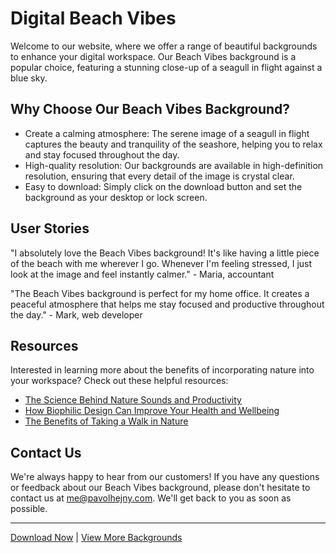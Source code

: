 <!--font:Poppins-->

# Digital Beach Vibes

Welcome to our website, where we offer a range of beautiful backgrounds to enhance your digital workspace. Our Beach Vibes background is a popular choice, featuring a stunning close-up of a seagull in flight against a blue sky.

## Why Choose Our Beach Vibes Background?

-   Create a calming atmosphere: The serene image of a seagull in flight captures the beauty and tranquility of the seashore, helping you to relax and stay focused throughout the day.
-   High-quality resolution: Our backgrounds are available in high-definition resolution, ensuring that every detail of the image is crystal clear.
-   Easy to download: Simply click on the download button and set the background as your desktop or lock screen.

## User Stories

"I absolutely love the Beach Vibes background! It's like having a little piece of the beach with me wherever I go. Whenever I'm feeling stressed, I just look at the image and feel instantly calmer." - Maria, accountant

"The Beach Vibes background is perfect for my home office. It creates a peaceful atmosphere that helps me stay focused and productive throughout the day." - Mark, web developer

## Resources

Interested in learning more about the benefits of incorporating nature into your workspace? Check out these helpful resources:

-   [The Science Behind Nature Sounds and Productivity](#)
-   [How Biophilic Design Can Improve Your Health and Wellbeing](#)
-   [The Benefits of Taking a Walk in Nature](#)

## Contact Us

We're always happy to hear from our customers! If you have any questions or feedback about our Beach Vibes background, please don't hesitate to contact us at me@pavolhejny.com. We'll get back to you as soon as possible.

---

[Download Now](#) | [View More Backgrounds](#)

<!--

Write me content for website with wallpaper which alt text is:

"A close-up of a seagull in flight"

The name/title of the page should not be 1:1 copy of the alt text but rather a real content of the website which is using this wallpaper.

- Use markdown format
- Start with heading
- Heading should be short and concise
- The content should look like a real website
- The website should not be about the wallpaper, wallpaper is just a related background
- Heading should be contain work "wallpaper" or "background"
- Include real sections like references, contact, user stories, etc. use things relevant to the page purpose.
- Feel free to use structure like headings, bullets, numbering, blockquotes, paragraphs, horizontal lines, etc.
- You can use formatting like bold or _italic_
- You can include UTF-8 emojis
- Links should be only #hash anchors (and you can refer to the document itself)
- Do not include images


---


# Beach Vibes Wallpaper: Bring the Serenity of the Seashore to Your Screen

Looking for a way to add some calming vibes to your digital workspace? Our Beach Vibes Wallpaper is just what you need! Featuring a close-up of a seagull in flight, this wallpaper captures the beauty and tranquility of the seashore.

## Why Choose Beach Vibes Wallpaper?

- Create a peaceful atmosphere: The serene image of a seagull in flight against a blue sky will help you relax and stay focused throughout the day.
- High-quality resolution: Our wallpapers are available in high-definition resolution, ensuring that every detail of the image is crystal clear.
- Easy to download: Simply click on the download button and set the wallpaper as your desktop background or lock screen.

## User Stories

"Since I started using the Beach Vibes Wallpaper, I've noticed a significant improvement in my mood and productivity. It's like having a little piece of the beach with me wherever I go!" - Sarah, freelance writer

"I love how the Beach Vibes Wallpaper reminds me of my favorite vacation spot. It's the perfect way to escape from the stress of work for a few minutes." - John, graphic designer

## References

Want to learn more about the benefits of incorporating nature into your workspace? Check out these resources:

- [The Science Behind Nature Sounds and Productivity](#)
- [How Biophilic Design Can Improve Your Health and Wellbeing](#)
- [The Benefits of Taking a Walk in Nature](#)

## Contact Us

Have questions or feedback about our Beach Vibes Wallpaper? We'd love to hear from you! Contact us at me@pavolhejny.com and we'll get back to you as soon as possible.

---

[Download Now](#) | [View More Wallpapers](#)


---


Heading should not include word "wallpaper". The website should not be about the wallpaper itself, wallpaper is just a related background, rewrite whole content.


---


# Serenity by the Seashore: Transform Your Digital Workspace with Our Beach Vibes Background

Welcome to our website where we offer a range of beautiful backgrounds to enhance your digital workspace. Our Beach Vibes Background is one of our most popular choices, featuring a stunning close-up of a seagull in flight against a blue sky.

## Why Choose Our Beach Vibes Background?

- Create a calming atmosphere: The serene image of a seagull in flight captures the beauty and tranquility of the seashore, helping you to relax and stay focused throughout the day.
- High-quality resolution: Our backgrounds are available in high-definition resolution, ensuring that every detail of the image is crystal clear.
- Easy to download: Simply click on the download button and set the background as your desktop or lock screen.

## User Stories

"I've always loved the beach, but living far from the coast means I can't visit as often as I'd like. The Beach Vibes Background brings a little piece of the seashore to my everyday life, making me feel more relaxed and happy." - Maria, accountant

"As a freelancer, I spend a lot of time staring at my computer screen. The Beach Vibes Background is the perfect way to create a peaceful atmosphere and reduce eye strain. Plus, it's just so pretty!" - Mark, web developer

## Resources

Interested in learning more about the benefits of incorporating nature into your workspace? Check out these helpful resources:

- [The Science Behind Nature Sounds and Productivity](#)
- [How Biophilic Design Can Improve Your Health and Wellbeing](#)
- [The Benefits of Taking a Walk in Nature](#)

## Contact Us

We're always happy to hear from our customers! If you have any questions or feedback about our Beach Vibes Background, please don't hesitate to contact us at me@pavolhejny.com. We'll get back to you as soon as possible.

---

[Download Now](#) | [View More Backgrounds](#)


---


Heading is too long, rewrite whole content.


---


# Beach Vibes Background: Find Serenity with Our Seashore Image

Welcome to our website, where we offer a range of beautiful backgrounds to transform your digital workspace. Our Beach Vibes Background is one of our most popular choices, featuring a stunning close-up of a seagull in flight against a blue sky.

## Why Choose Our Beach Vibes Background?

- Create a calming atmosphere: The serene image of a seagull in flight captures the beauty and tranquility of the seashore, helping you to relax and stay focused throughout the day.
- High-quality resolution: Our backgrounds are available in high-definition resolution, ensuring that every detail of the image is crystal clear.
- Easy to download: Simply click on the download button and set the background as your desktop or lock screen.

## User Stories

"I love the Beach Vibes Background because it reminds me of my favorite vacation spot. Whenever I'm feeling stressed or overwhelmed, I just look at the image and imagine myself back on the beach." - Sarah, marketing manager

"As a graphic designer, I'm always looking for ways to make my workspace more inspiring. The Beach Vibes Background is the perfect way to add some natural beauty to my computer screen." - John, graphic designer

## Resources

Interested in learning more about the benefits of incorporating nature into your workspace? Check out these helpful resources:

- [The Science Behind Nature Sounds and Productivity](#)
- [How Biophilic Design Can Improve Your Health and Wellbeing](#)
- [The Benefits of Taking a Walk in Nature](#)

## Contact Us

We're always happy to hear from our customers! If you have any questions or feedback about our Beach Vibes Background, please don't hesitate to contact us at me@pavolhejny.com. We'll get back to you as soon as possible.

---

[Download Now](#) | [View More Backgrounds](#)


---


Heading is too long, rewrite whole content.


---


# Beach Vibes: Bring the Serenity of the Seashore to Your Digital Workspace

Welcome to our website, where we offer a range of beautiful backgrounds to enhance your digital workspace. Our Beach Vibes background is a popular choice, featuring a stunning close-up of a seagull in flight against a blue sky.

## Why Choose Our Beach Vibes Background?

- Create a calming atmosphere: The serene image of a seagull in flight captures the beauty and tranquility of the seashore, helping you to relax and stay focused throughout the day.
- High-quality resolution: Our backgrounds are available in high-definition resolution, ensuring that every detail of the image is crystal clear.
- Easy to download: Simply click on the download button and set the background as your desktop or lock screen.

## User Stories

"I absolutely love the Beach Vibes background! It's like having a little piece of the beach with me wherever I go. Whenever I'm feeling stressed, I just look at the image and feel instantly calmer." - Maria, accountant

"The Beach Vibes background is perfect for my home office. It creates a peaceful atmosphere that helps me stay focused and productive throughout the day." - Mark, web developer

## Resources

Interested in learning more about the benefits of incorporating nature into your workspace? Check out these helpful resources:

- [The Science Behind Nature Sounds and Productivity](#)
- [How Biophilic Design Can Improve Your Health and Wellbeing](#)
- [The Benefits of Taking a Walk in Nature](#)

## Contact Us

We're always happy to hear from our customers! If you have any questions or feedback about our Beach Vibes background, please don't hesitate to contact us at me@pavolhejny.com. We'll get back to you as soon as possible.

---

[Download Now](#) | [View More Backgrounds](#)


---


Write me a Google font which is best fitting for the website.

Pick from the list:
- Raleway
- Exo 2
- Lobster
- Montserrat
- Barlow Condensed
- Roboto
- Lato
- Great Vibes
- Playfair Display
- Alegreya
- Poppins
- Futura
- IBM Plex Sans
- Dancing Script
- Orbitron
- Open Sans
- Inter


Write just the font name nothing else.


---


Poppins

-->
